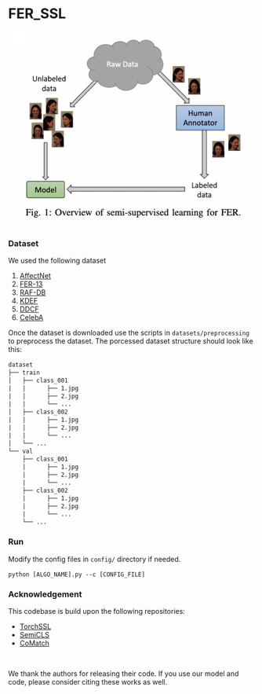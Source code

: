 
# FER_SSL


<p align="center">
  <img src="https://github.com/ShuvenduRoy/SSL_FER/blob/main/figures/overview.png?raw=true" alt="drawing" width="600"/>
</p>

### Dataset
We used the following dataset 
1. [AffectNet](http://mohammadmahoor.com/affectnet/)
2. [FER-13](https://www.kaggle.com/datasets/msambare/fer2013)
3. [RAF-DB](http://www.whdeng.cn/RAF/model1.html)
4. [KDEF](https://www.kdef.se/)
5. [DDCF](https://lab.faceblind.org/k_dalrymple/ddcf)
6. [CelebA](http://mmlab.ie.cuhk.edu.hk/projects/CelebA.html)

Once the dataset is downloaded use the scripts in `datasets/preprocessing` to preprocess the dataset.
The porcessed dataset structure should look like this:
```
dataset
├── train
│   ├── class_001
|   |      ├── 1.jpg
|   |      ├── 2.jpg
|   |      └── ...
│   ├── class_002
|   |      ├── 1.jpg
|   |      ├── 2.jpg
|   |      └── ...
│   └── ...
└── val
    ├── class_001
    |      ├── 1.jpg
    |      ├── 2.jpg
    |      └── ...
    ├── class_002
    |      ├── 1.jpg
    |      ├── 2.jpg
    |      └── ...
    └── ...
```

### Run
Modify the config files in `config/` directory if needed.

```
python [ALGO_NAME].py --c [CONFIG_FILE]
```


### Acknowledgement
This codebase is build upon the following repositories:
- [TorchSSL](https://github.com/TorchSSL/TorchSSL)
- [SemiCLS](https://github.com/TencentYoutuResearch/Classification-SemiCLS)
- [CoMatch](https://github.com/salesforce/CoMatch)
<br>

We thank the authors for releasing their code. If you use our model and code, please consider citing these works as well.


 

